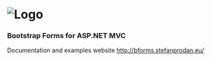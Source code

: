 ![Logo](https://github.com/stefanprodan/BForms/raw/master/BForms.Docs/Content/Images/logo-bforms.png)
======

### Bootstrap Forms for ASP.NET MVC

Documentation and examples website http://bforms.stefanprodan.eu/
